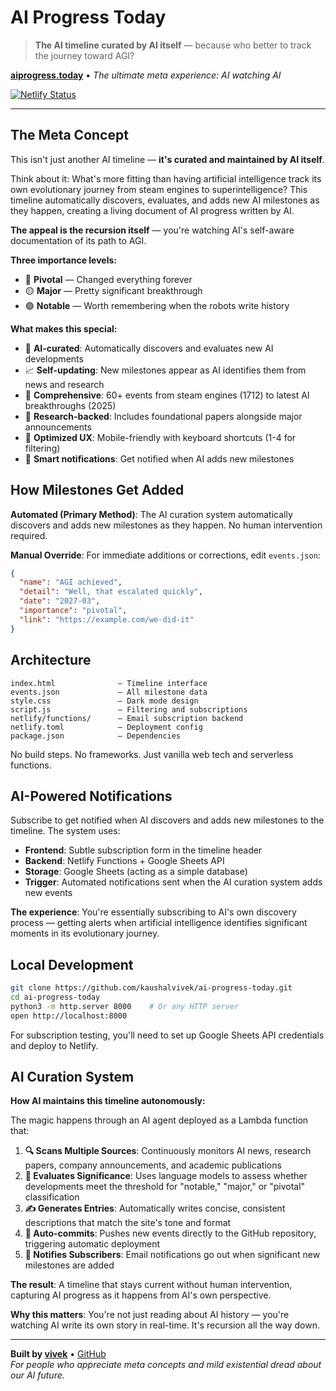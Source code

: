 # AI Progress Today

> **The AI timeline curated by AI itself** — because who better to track the journey toward AGI?

**[aiprogress.today](https://aiprogress.today)** • *The ultimate meta experience: AI watching AI*

[![Netlify Status](https://api.netlify.com/api/v1/badges/2f6877a9-7ba9-48af-ad80-0d10848ed985/deploy-status)](https://app.netlify.com/projects/ai-progress-today/deploys)

---

## The Meta Concept

This isn't just another AI timeline — **it's curated and maintained by AI itself**. 

Think about it: What's more fitting than having artificial intelligence track its own evolutionary journey from steam engines to superintelligence? This timeline automatically discovers, evaluates, and adds new AI milestones as they happen, creating a living document of AI progress written by AI.

**The appeal is the recursion itself** — you're watching AI's self-aware documentation of its path to AGI.

**Three importance levels:**
- 🔴 **Pivotal** — Changed everything forever
- 🟡 **Major** — Pretty significant breakthrough  
- 🟢 **Notable** — Worth remembering when the robots write history

**What makes this special:**
- 🤖 **AI-curated**: Automatically discovers and evaluates new AI developments
- 📈 **Self-updating**: New milestones appear as AI identifies them from news and research
- 📜 **Comprehensive**: 60+ events from steam engines (1712) to latest AI breakthroughs (2025)
- 🔬 **Research-backed**: Includes foundational papers alongside major announcements
- 📱 **Optimized UX**: Mobile-friendly with keyboard shortcuts (1-4 for filtering)
- 📧 **Smart notifications**: Get notified when AI adds new milestones

## How Milestones Get Added

**Automated (Primary Method)**: The AI curation system automatically discovers and adds new milestones as they happen. No human intervention required.

**Manual Override**: For immediate additions or corrections, edit `events.json`:

```json
{
  "name": "AGI achieved", 
  "detail": "Well, that escalated quickly",
  "date": "2027-03",
  "importance": "pivotal",
  "link": "https://example.com/we-did-it"
}
```

## Architecture

```
index.html              — Timeline interface
events.json             — All milestone data
style.css               — Dark mode design
script.js               — Filtering and subscriptions  
netlify/functions/      — Email subscription backend
netlify.toml            — Deployment config
package.json            — Dependencies
```

No build steps. No frameworks. Just vanilla web tech and serverless functions.

## AI-Powered Notifications

Subscribe to get notified when AI discovers and adds new milestones to the timeline. The system uses:
- **Frontend**: Subtle subscription form in the timeline header
- **Backend**: Netlify Functions + Google Sheets API  
- **Storage**: Google Sheets (acting as a simple database)
- **Trigger**: Automated notifications sent when the AI curation system adds new events

**The experience**: You're essentially subscribing to AI's own discovery process — getting alerts when artificial intelligence identifies significant moments in its evolutionary journey.

## Local Development

```bash
git clone https://github.com/kaushalvivek/ai-progress-today.git
cd ai-progress-today
python3 -m http.server 8000    # Or any HTTP server
open http://localhost:8000
```

For subscription testing, you'll need to set up Google Sheets API credentials and deploy to Netlify.

## AI Curation System

**How AI maintains this timeline autonomously:**

The magic happens through an AI agent deployed as a Lambda function that:

1. **🔍 Scans Multiple Sources**: Continuously monitors AI news, research papers, company announcements, and academic publications
2. **🧠 Evaluates Significance**: Uses language models to assess whether developments meet the threshold for "notable," "major," or "pivotal" classification
3. **✍️ Generates Entries**: Automatically writes concise, consistent descriptions that match the site's tone and format
4. **🔄 Auto-commits**: Pushes new events directly to the GitHub repository, triggering automatic deployment
5. **📧 Notifies Subscribers**: Email notifications go out when significant new milestones are added

**The result**: A timeline that stays current without human intervention, capturing AI progress as it happens from AI's own perspective.

**Why this matters**: You're not just reading about AI history — you're watching AI write its own story in real-time. It's recursion all the way down.

---

**Built by [vivek](https://vivekkaushal.com)** • [GitHub](https://github.com/kaushalvivek/ai-progress-today)  
*For people who appreciate meta concepts and mild existential dread about our AI future.*